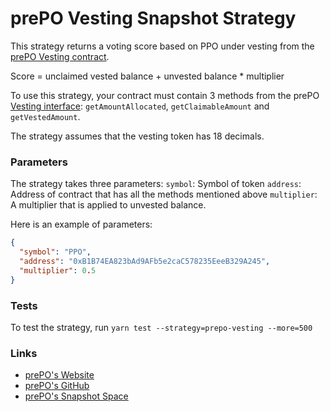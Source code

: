 # prePO Vesting Snapshot Strategy

This strategy returns a voting score based on PPO under vesting from the [prePO Vesting contract](https://github.com/prepo-io/prepo-monorepo/apps/smart-contracts).

Score = unclaimed vested balance + unvested balance \* multiplier

To use this strategy, your contract must contain 3 methods from the prePO [Vesting interface](https://github.com/prepo-io/prepo-monorepo/blob/main/apps/smart-contracts/token/contracts/interfaces/IVesting.sol): `getAmountAllocated`, `getClaimableAmount` and `getVestedAmount`.

The strategy assumes that the vesting token has 18 decimals.

### Parameters

The strategy takes three parameters:
`symbol`: Symbol of token
`address`: Address of contract that has all the methods mentioned above
`multiplier`: A multiplier that is applied to unvested balance.

Here is an example of parameters:

```json
{
  "symbol": "PPO",
  "address": "0xB1B74EA823bAd9AFb5e2caC578235EeeB329A245",
  "multiplier": 0.5
}
```

### Tests

To test the strategy, run `yarn test --strategy=prepo-vesting --more=500`

### Links

- [prePO's Website](https://prepo.io/)
- [prePO's GitHub](https://github.com/prepo-io/prepo-monorepo/)
- [prePO's Snapshot Space](https://vote.prepo.io/#/)
